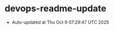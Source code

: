 # devops-readme-update
<!--START_SECTION:activity-->
- Auto-updated at Thu Oct  9 07:29:47 UTC 2025
<!--END_SECTION:activity-->
